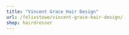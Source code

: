 ```yaml
---
title: "Vincent Grace Hair Design"
url: /felixstowe/vincent-grace-hair-design/
shop: hairdresser
---
```

